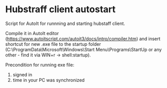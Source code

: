# Hubstraff client autostart

Script for AutoIt for runnning and starting hubstaff client. 

Compile it in AutoIt editor (https://www.autoitscript.com/autoit3/docs/intro/compiler.htm) and insert shortcut for  new  .exe file to the startup folder (C:\ProgramData\Microsoft\Windows\Start Menu\Programs\StartUp or any other - find it via WIN+r -> shell:startup). 

Precondition for running exe file:
1) signed in
2) time in your PC was synchronized
